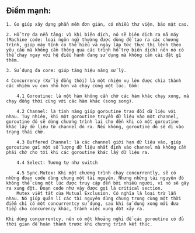 ## Điểm mạnh:
	1. Go giúp xây dựng phần mềm đơn giản, có nhiều thư viện, bảo mật cao.
  
	2. Hỗ trợ đa nền tảng: vì khi biên dịch, nó sẽ biên dịch ra mã máy (Machine code: loại ngôn ngữ thường được dùng để tạo ra các chương trình, giúp máy tính có thể hiểu và ngay lập tức thực thi lệnh theo yêu cầu mà không cần thông qua các trình hỗ trợ biên dịch) nên nó có thể chạy ngay với hệ điều hành đang sử dụng mà không cần cài đặt gì thêm.

	3. Sử dụng đa core: giúp tăng hiệu năng xử lý.
	 
	4 Concurrency (Xử lý đồng thời) là một nhiệm vụ lớn được chia thành các nhiệm vụ con nhỏ hơn và chạy cùng một lúc. Gồm:

		4.1 Goroutine: là một hàm không cần chờ các hàm khác chạy xong, mà chạy đồng thời cùng với các hàm khác (song song).

		4.2 Channel: là tính năng giúp goroutine trao đổi dữ liệu với nhau. Tuy nhiên, khi một goroutine truyền dữ liệu vào một channel, goroutine đó sẽ dừng chương trình lại cho đến khi có một goroutine khác lấy dữ liệu từ channel đó ra. Nếu không, goroutine đó sẽ đi vào trạng thái chờ.

		4.3 Buffered Channel: là các channel giới hạn dữ liệu vào, giúp goroutine gửi một số lượng dữ liệu nhất định vào channel mà không cần phải chờ cho tới khi các goroutine khác lấy dữ liệu ra.

		4.4 Select: Tương tự như switch

		4.5 Sync.Mutex: Khi một chương trình chạy concurrently, sẽ có những đoạn code dùng chung một tài nguyên. Nhưng những tài nguyên đó không thể cùng một lúc được truy cập đến bởi nhiều người, vì nó sẽ gây ra xung đột. Đoạn code như vậy được gọi là critical section. 
		Mutex viết tắt của Mutual Exclusion. Có nghĩa là loại trừ lẫn nhau. Nó giúp quản lí các tài nguyên dùng chung trong cùng một thời điểm chỉ có một concurrentcy sử dụng, sau khi sử dụng xong mới đưa tiếp cho concurency khác, tránh việc xung đột xảy ra.

	Khi dùng concurrentcy, nên có một khoảng nghỉ để các goroutine có đủ thời gian để hoàn thành trước khi chương trình kết thúc.